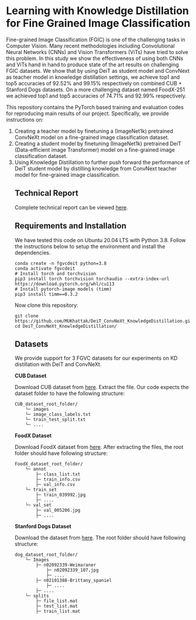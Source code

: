 # Learning with Knowledge Distillation for Fine Grained Image Classification

Fine-grained Image Classification (FGIC) is one of the challenging tasks in Computer Vision. Many recent methodologies including Convolutional Neural Networks (CNNs) and Vision Transformers (ViTs) have tried to solve this problem. In this study we show the effectiveness of using both CNNs and ViTs hand in hand to produce state of the art results on challenging FGIC datasets. We show that by using DeiT as student model and ConvNext as teacher model in knowledge distillation settings, we achieve top1 and top5 accuracies of 92.52\% and 99.15\% respectively on combined CUB + Stanford Dogs datasets. On a more challenging dataset named FoodX-251 we achieved top1 and top5 accuracies of 74.71\% and 92.99\% respectively.  

This repository contains the PyTorch based training and evaluation codes for reproducing main results of our project. Specifically, we provide instructions on:
<ol>
  <li>
    Creating a teacher model by finetuning a (ImageNet1k) pretrained ConvNeXt model on a fine-grained image classification dataset. 
  </li>
    <li>
    Creating a student model by finetuning (ImageNet1k) pretrained DeiT (Data-efficient image Transformer) model on a fine-grained image classification dataset. 
  </li>
    <li>
    Using Knowledge Distillation to further push forward the performance of DeiT student model by distilling knowledge from ConvNext teacher model for fine-grained image classification.
    </li>
  </ul>

## Technical Report 
Complete technical report can be viewed [here](https://github.com/MUKhattak/DeiT_ConvNeXt_KnowledgeDistillation/blob/deit_convnext/FGVC_report.pdf).

## Requirements and Installation
We have tested this code on Ubuntu 20.04 LTS with Python 3.8. Follow the instructions below to setup the environment and install the dependencies.
 ```shell
 conda create -n fgvcdeit python=3.8
 conda activate fgvcdeit
 # Install torch and torchvision
 pip3 install torch torchvision torchaudio --extra-index-url https://download.pytorch.org/whl/cu113
 # Install pytorch-image models (timm)
 pip3 install timm==0.3.2
 ```
 
  Now clone this repository:
  ```shell
 git clone https://github.com/MUKhattak/DeiT_ConvNeXt_KnowledgeDistillation.git
 cd DeiT_ConvNeXt_KnowledgeDistillation/
```
 
 
 ## Datasets
We provide support for 3 FGVC datasets for our experiments on KD distillation with DeiT and ConvNeXt.

<b> CUB Dataset </b>

Download CUB dataset from [here](https://drive.google.com/file/d/1hbzc_P1FuxMkcabkgn9ZKinBwW683j45/view). Extract the file. Our code expects the dataset folder to have the following structure:

```
CUB_dataset_root_folder/
    └─ images
    └─ image_class_labels.txt
    └─ train_test_split.txt
    └─ ....
```
<b> FoodX Dataset </b>

Download FoodX dataset from [here](https://github.com/karansikka1/iFood_2019). After extracting the files, the root folder should have following structure:

```
FoodX_dataset_root_folder/
    └─ annot
        ├─ class_list.txt
        ├─ train_info.csv
        ├─ val_info.csv
    └─ train_set
        ├─ train_039992.jpg
        ├─ ....
    └─ val_set
        ├─ val_005206.jpg
        ├─ ....
```

<b> Stanford Dogs Dataset </b>

Download the dataset from [here](http://vision.stanford.edu/aditya86/ImageNetDogs/). The root folder should have following structure:

```
dog_dataset_root_folder/
    └─ Images
        ├─ n02092339-Weimaraner
            ├─ n02092339_107.jpg
            ├─ ....
        ├─ n02101388-Brittany_spaniel
            ├─ ....
        ├─ ....
    └─ splits
        ├─ file_list.mat
        ├─ test_list.mat
        ├─ train_list.mat

```
 
